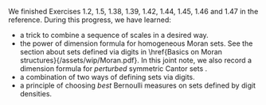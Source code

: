 We finished Exercises 1.2, 1.5, 1.38, 1.39, 1.42, 1.44, 1.45, 1.46 and 1.47 in the reference. During this progress, we have learned:
- a trick to combine a sequence of scales in a desired way.
- the power of dimension formula for homogeneous Moran sets. See the section about sets defined via digits in \href{Basics on Moran structures}{/assets/wip/Moran.pdf}. In this joint note, we also record a dimension formula for *perturbed* symmetric Cantor sets	. 
- a combination of two ways of defining sets via digits.
- a principle of choosing *best* Bernoulli measures on sets defined by digit densities.


